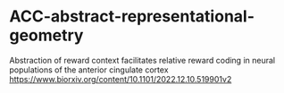 # ACC-abstract-representational-geometry
Abstraction of reward context facilitates relative reward coding in neural populations of the anterior cingulate cortex
https://www.biorxiv.org/content/10.1101/2022.12.10.519901v2
